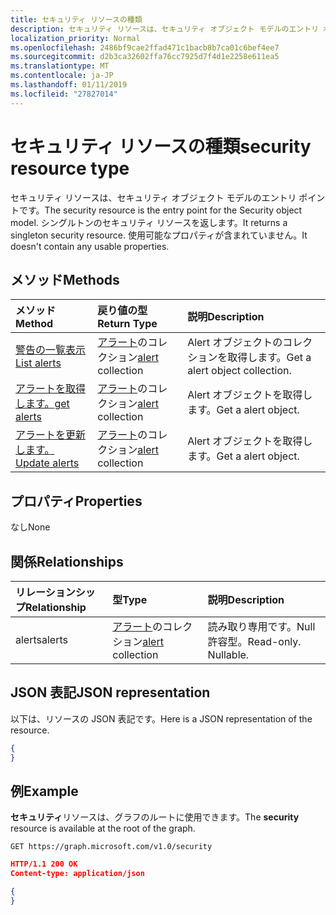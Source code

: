 ```yaml
---
title: セキュリティ リソースの種類
description: セキュリティ リソースは、セキュリティ オブジェクト モデルのエントリ ポイントです。 シングルトンのセキュリティ リソースを返します。 使用可能なプロパティが含まれていません。
localization_priority: Normal
ms.openlocfilehash: 2486bf9cae2ffad471c1bacb8b7ca01c6bef4ee7
ms.sourcegitcommit: d2b3ca32602ffa76cc7925d7f4d1e2258e611ea5
ms.translationtype: MT
ms.contentlocale: ja-JP
ms.lasthandoff: 01/11/2019
ms.locfileid: "27827014"
---
```

# <a name="security-resource-type"></a><span data-ttu-id="d7db8-105">セキュリティ リソースの種類</span><span class="sxs-lookup"><span data-stu-id="d7db8-105">security resource type</span></span>

<span data-ttu-id="d7db8-106">セキュリティ リソースは、セキュリティ オブジェクト モデルのエントリ ポイントです。</span><span class="sxs-lookup"><span data-stu-id="d7db8-106">The security resource is the entry point for the Security object model.</span></span> <span data-ttu-id="d7db8-107">シングルトンのセキュリティ リソースを返します。</span><span class="sxs-lookup"><span data-stu-id="d7db8-107">It returns a singleton security resource.</span></span> <span data-ttu-id="d7db8-108">使用可能なプロパティが含まれていません。</span><span class="sxs-lookup"><span data-stu-id="d7db8-108">It doesn't contain any usable properties.</span></span>

## <a name="methods"></a><span data-ttu-id="d7db8-109">メソッド</span><span class="sxs-lookup"><span data-stu-id="d7db8-109">Methods</span></span>

| <span data-ttu-id="d7db8-110">メソッド</span><span class="sxs-lookup"><span data-stu-id="d7db8-110">Method</span></span>       | <span data-ttu-id="d7db8-111">戻り値の型</span><span class="sxs-lookup"><span data-stu-id="d7db8-111">Return Type</span></span> | <span data-ttu-id="d7db8-112">説明</span><span class="sxs-lookup"><span data-stu-id="d7db8-112">Description</span></span> |
|:-------------|:------------|:------------|
| [<span data-ttu-id="d7db8-113">警告の一覧表示</span><span class="sxs-lookup"><span data-stu-id="d7db8-113">List alerts</span></span>](../api/alert-list.md) | <span data-ttu-id="d7db8-114">[アラート](alert.md)のコレクション</span><span class="sxs-lookup"><span data-stu-id="d7db8-114">[alert](alert.md) collection</span></span> | <span data-ttu-id="d7db8-115">Alert オブジェクトのコレクションを取得します。</span><span class="sxs-lookup"><span data-stu-id="d7db8-115">Get a alert object collection.</span></span> |
| [<span data-ttu-id="d7db8-116">アラートを取得します。</span><span class="sxs-lookup"><span data-stu-id="d7db8-116">get alerts</span></span>](../api/alert-get.md) | <span data-ttu-id="d7db8-117">[アラート](alert.md)のコレクション</span><span class="sxs-lookup"><span data-stu-id="d7db8-117">[alert](alert.md) collection</span></span> | <span data-ttu-id="d7db8-118">Alert オブジェクトを取得します。</span><span class="sxs-lookup"><span data-stu-id="d7db8-118">Get a alert object.</span></span> |
| [<span data-ttu-id="d7db8-119">アラートを更新します。</span><span class="sxs-lookup"><span data-stu-id="d7db8-119">Update alerts</span></span>](../api/alert-update.md) | <span data-ttu-id="d7db8-120">[アラート](alert.md)のコレクション</span><span class="sxs-lookup"><span data-stu-id="d7db8-120">[alert](alert.md) collection</span></span> | <span data-ttu-id="d7db8-121">Alert オブジェクトを取得します。</span><span class="sxs-lookup"><span data-stu-id="d7db8-121">Get a alert object.</span></span> |

## <a name="properties"></a><span data-ttu-id="d7db8-122">プロパティ</span><span class="sxs-lookup"><span data-stu-id="d7db8-122">Properties</span></span>
<span data-ttu-id="d7db8-123">なし</span><span class="sxs-lookup"><span data-stu-id="d7db8-123">None</span></span>

## <a name="relationships"></a><span data-ttu-id="d7db8-124">関係</span><span class="sxs-lookup"><span data-stu-id="d7db8-124">Relationships</span></span>
| <span data-ttu-id="d7db8-125">リレーションシップ</span><span class="sxs-lookup"><span data-stu-id="d7db8-125">Relationship</span></span> | <span data-ttu-id="d7db8-126">型</span><span class="sxs-lookup"><span data-stu-id="d7db8-126">Type</span></span>        | <span data-ttu-id="d7db8-127">説明</span><span class="sxs-lookup"><span data-stu-id="d7db8-127">Description</span></span> |
|:-------------|:------------|:------------|
|<span data-ttu-id="d7db8-128">alerts</span><span class="sxs-lookup"><span data-stu-id="d7db8-128">alerts</span></span>|<span data-ttu-id="d7db8-129">[アラート](alert.md)のコレクション</span><span class="sxs-lookup"><span data-stu-id="d7db8-129">[alert](alert.md) collection</span></span>| <span data-ttu-id="d7db8-p103">読み取り専用です。Null 許容型。</span><span class="sxs-lookup"><span data-stu-id="d7db8-p103">Read-only. Nullable.</span></span>|


## <a name="json-representation"></a><span data-ttu-id="d7db8-132">JSON 表記</span><span class="sxs-lookup"><span data-stu-id="d7db8-132">JSON representation</span></span>
<span data-ttu-id="d7db8-133">以下は、リソースの JSON 表記です。</span><span class="sxs-lookup"><span data-stu-id="d7db8-133">Here is a JSON representation of the resource.</span></span>

<!-- {
  "blockType": "resource",
  "baseType": "microsoft.graph.entity",
  "@odata.type": "microsoft.graph.security"
}-->

```json
{
}
```

## <a name="example"></a><span data-ttu-id="d7db8-134">例</span><span class="sxs-lookup"><span data-stu-id="d7db8-134">Example</span></span>

<span data-ttu-id="d7db8-135">**セキュリティ**リソースは、グラフのルートに使用できます。</span><span class="sxs-lookup"><span data-stu-id="d7db8-135">The **security** resource is available at the root of the graph.</span></span>

<!--{
  "blockType": "request"
}-->
```http
GET https://graph.microsoft.com/v1.0/security
```

<!--{
  "blockType": "response",
  "truncated": true,
  "@odata.type": "microsoft.graph.security"
}-->
```json
HTTP/1.1 200 OK
Content-type: application/json

{
}
```

<!-- uuid: 8fcb5dbc-d5aa-4681-8e31-b001d5168d79
2015-10-25 14:57:30 UTC -->
<!-- {
  "type": "#page.annotation",
  "description": "security resource",
  "keywords": "",
  "section": "documentation",
  "tocPath": ""
}-->
